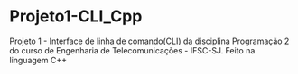# Projeto1-CLI_Cpp
Projeto 1 - Interface de linha de comando(CLI) da disciplina Programação 2 do curso de Engenharia de Telecomunicações - IFSC-SJ. Feito na linguagem C++

